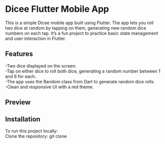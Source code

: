 # Dicee Flutter Mobile App
This is a simple Dicee mobile app built using Flutter. The app lets you roll two dice at random by tapping on them, generating new random dice numbers on each tap. It’s a fun project to practice basic state management and user interaction in Flutter.

## Features
-Two dice displayed on the screen.</br>
-Tap on either dice to roll both dice, generating a random number between 1 and 6 for each.</br>
-The app uses the Random class from Dart to generate random dice rolls.</br>
-Clean and responsive UI with a red theme.

## Preview

## Installation
To run this project locally:</br>
Clone the repository:
git clone 

